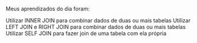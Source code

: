 Meus aprendizados do dia foram:

Utilizar INNER JOIN para combinar dados de duas ou mais tabelas
Utilizar LEFT JOIN e RIGHT JOIN para combinar dados de duas ou mais tabelas
Utilizar SELF JOIN para fazer join de uma tabela com ela própria
